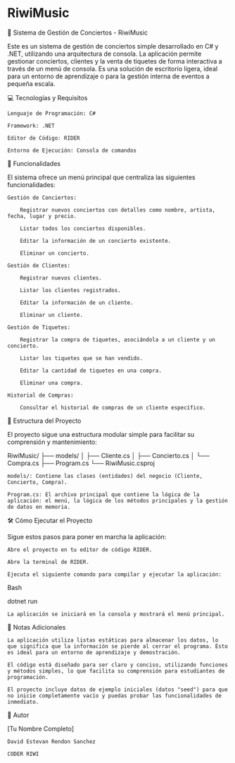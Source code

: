 # RiwiMusic

🎵 Sistema de Gestión de Conciertos - RiwiMusic

Este es un sistema de gestión de conciertos simple desarrollado en C# y .NET, utilizando una arquitectura de consola. La aplicación permite gestionar conciertos, clientes y la venta de tiquetes de forma interactiva a través de un menú de consola. Es una solución de escritorio ligera, ideal para un entorno de aprendizaje o para la gestión interna de eventos a pequeña escala.

💻 Tecnologías y Requisitos

    Lenguaje de Programación: C#

    Framework: .NET

    Editor de Código: RIDER

    Entorno de Ejecución: Consola de comandos

🚀 Funcionalidades

El sistema ofrece un menú principal que centraliza las siguientes funcionalidades:

    Gestión de Conciertos:

        Registrar nuevos conciertos con detalles como nombre, artista, fecha, lugar y precio.

        Listar todos los conciertos disponibles.

        Editar la información de un concierto existente.

        Eliminar un concierto.

    Gestión de Clientes:

        Registrar nuevos clientes.

        Listar los clientes registrados.

        Editar la información de un cliente.

        Eliminar un cliente.

    Gestión de Tiquetes:

        Registrar la compra de tiquetes, asociándola a un cliente y un concierto.

        Listar los tiquetes que se han vendido.

        Editar la cantidad de tiquetes en una compra.

        Eliminar una compra.

    Historial de Compras:

        Consultar el historial de compras de un cliente específico.

📁 Estructura del Proyecto

El proyecto sigue una estructura modular simple para facilitar su comprensión y mantenimiento:

RiwiMusic/
├── models/
│   ├── Cliente.cs
│   ├── Concierto.cs
│   └── Compra.cs
├── Program.cs
└── RiwiMusic.csproj

    models/: Contiene las clases (entidades) del negocio (Cliente, Concierto, Compra).

    Program.cs: El archivo principal que contiene la lógica de la aplicación: el menú, la lógica de los métodos principales y la gestión de datos en memoria.

🛠️ Cómo Ejecutar el Proyecto

Sigue estos pasos para poner en marcha la aplicación:

    Abre el proyecto en tu editor de código RIDER.

    Abre la terminal de RIDER.

    Ejecuta el siguiente comando para compilar y ejecutar la aplicación:

Bash

dotnet run

    La aplicación se iniciará en la consola y mostrará el menú principal.

📝 Notas Adicionales

    La aplicación utiliza listas estáticas para almacenar los datos, lo que significa que la información se pierde al cerrar el programa. Esto es ideal para un entorno de aprendizaje y demostración.

    El código está diseñado para ser claro y conciso, utilizando funciones y métodos simples, lo que facilita su comprensión para estudiantes de programación.

    El proyecto incluye datos de ejemplo iniciales (datos "seed") para que no inicie completamente vacío y puedas probar las funcionalidades de inmediato.

👤 Autor

[Tu Nombre Completo]

    David Estevan Rendon Sanchez

    CODER RIWI

